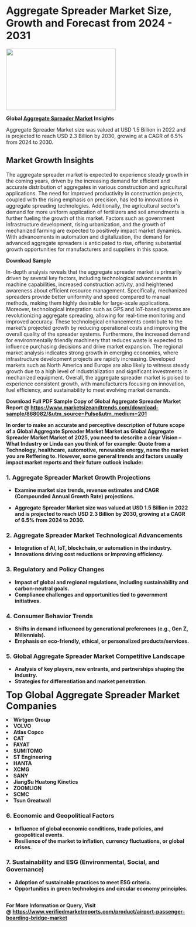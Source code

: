 <H1>Aggregate Spreader Market Size, Growth and Forecast from 2024 - 2031</H1><img class="aligncenter size-medium wp-image-584254" src="https://thirdeyenews.in/wp-content/uploads/2024/09/Global-Market-Research-300x168.jpeg" alt="" width="300" height="168" /><p><strong>Global&nbsp;<a href="https://www.marketsizeandtrends.com/download-sample/868082/&amp;utm_source=Pulse&amp;utm_medium=201">Aggregate Spreader Market</a> Insights</strong></p><p>Aggregate Spreader Market size was valued at USD 1.5 Billion in 2022 and is projected to reach USD 2.3 Billion by 2030, growing at a CAGR of 6.5% from 2024 to 2030.</p><p><h2>Market Growth Insights</h2> <p>The aggregate spreader market is expected to experience steady growth in the coming years, driven by the increasing demand for efficient and accurate distribution of aggregates in various construction and agricultural applications. The need for improved productivity in construction projects, coupled with the rising emphasis on precision, has led to innovations in aggregate spreading technologies. Additionally, the agricultural sector's demand for more uniform application of fertilizers and soil amendments is further fueling the growth of this market. Factors such as government infrastructure development, rising urbanization, and the growth of mechanized farming are expected to positively impact market dynamics. With advancements in automation and digitalization, the demand for advanced aggregate spreaders is anticipated to rise, offering substantial growth opportunities for manufacturers and suppliers in this space.</p> <p><strong>Download Sample</strong></p> <p>In-depth analysis reveals that the aggregate spreader market is primarily driven by several key factors, including technological advancements in machine capabilities, increased construction activity, and heightened awareness about efficient resource management. Specifically, mechanized spreaders provide better uniformity and speed compared to manual methods, making them highly desirable for large-scale applications. Moreover, technological integration such as GPS and IoT-based systems are revolutionizing aggregate spreading, allowing for real-time monitoring and improved accuracy. These technological enhancements contribute to the market’s projected growth by reducing operational costs and improving the overall quality of the spreader systems. Furthermore, the increased demand for environmentally friendly machinery that reduces waste is expected to influence purchasing decisions and drive market expansion. The regional market analysis indicates strong growth in emerging economies, where infrastructure development projects are rapidly increasing. Developed markets such as North America and Europe are also likely to witness steady growth due to a high level of industrialization and significant investments in mechanized equipment. Overall, the aggregate spreader market is poised to experience consistent growth, with manufacturers focusing on innovation, fuel efficiency, and sustainability to meet evolving market demands. <p><strong></p><p><span class=""><strong>Download Full PDF Sample Copy of Global Aggregate Spreader Market Report</strong> @ <a href="https://www.marketsizeandtrends.com/download-sample/868082/&amp;utm_source=Pulse&amp;utm_medium=201" target="_blank">https://www.marketsizeandtrends.com/download-sample/868082/&amp;utm_source=Pulse&amp;utm_medium=201</a></span></p><p>In order to make an accurate and perceptive description of future scope of a Global&nbsp;Aggregate Spreader Market Market as Global&nbsp;Aggregate Spreader Market Market of 2025, you need to describe a clear Vision &ndash; What Industry or Linda can you think of for example: Quote from a Technology, healthcare, automotive, renewable energy, name the market you are Reffering to. However, some general trends and factors usually impact market reports and their future outlook include:</p><h3>1.&nbsp;<strong>Aggregate Spreader Market Growth Projections</strong></h3><ul><li>Examine market size trends, revenue estimates and CAGR (Compounded Annual Growth Rate) projections.</li><li><p>Aggregate Spreader Market size was valued at USD 1.5 Billion in 2022 and is projected to reach USD 2.3 Billion by 2030, growing at a CAGR of 6.5% from 2024 to 2030.</p></li></ul><h3>2.&nbsp;<strong>Aggregate Spreader Market Technological Advancements</strong></h3><ul><li>Integration of AI, IoT, blockchain, or automation in the industry.</li><li>Innovations driving cost reductions or improving efficiency.</li></ul><h3>3.&nbsp;<strong>Regulatory and Policy Changes</strong></h3><ul><li>Impact of global and regional regulations, including sustainability and carbon-neutral goals.</li><li>Compliance challenges and opportunities tied to government initiatives.</li></ul><h3>4.&nbsp;<strong>Consumer Behavior Trends</strong></h3><ul><li>Shifts in demand influenced by generational preferences (e.g., Gen Z, Millennials).</li><li>Emphasis on eco-friendly, ethical, or personalized products/services.</li></ul><h3>5.&nbsp;<strong>Global Aggregate Spreader Market Competitive Landscape</strong></h3><ul><li>Analysis of key players, new entrants, and partnerships shaping the industry.</li><li>Strategies for differentiation and market penetration.</li></ul><p data-pm-slice="1 1 []"><span style="color: inherit; font-family: inherit; font-size: 25px;">Top Global Aggregate Spreader Market Companies</span></p><div class="" data-test-id=""><p><li>Wirtgen Group</li><li> VOLVO</li><li> Atlas Copco</li><li> CAT</li><li> FAYAT</li><li> SUMITOMO</li><li> ST Engineering</li><li> HANTA</li><li> XCMG</li><li> SANY</li><li> JiangSu Huatong Kinetics</li><li> ZOOMLION</li><li> SCMC</li><li> Tsun Greatwall</li></p></div><h3>6.&nbsp;<strong>Economic and Geopolitical Factors</strong></h3><ul><li>Influence of global economic conditions, trade policies, and geopolitical events.</li><li>Resilience of the market to inflation, currency fluctuations, or global crises.</li></ul><h3>7.&nbsp;<strong>Sustainability and ESG (Environmental, Social, and Governance)</strong></h3><ul><li>Adoption of sustainable practices to meet ESG criteria.</li><li>Opportunities in green technologies and circular economy principles.</li></ul><h2><strong style="font-size: 14px;">For More Information or Query, Visit @&nbsp;</strong><a style="background-color: #ffffff; font-size: 14px;" href="https://www.marketsizeandtrends.com/report/aggregate-spreader-market/" target="_blank">https://www.verifiedmarketreports.com/product/airport-passenger-boarding-bridge-market</a></h2>
